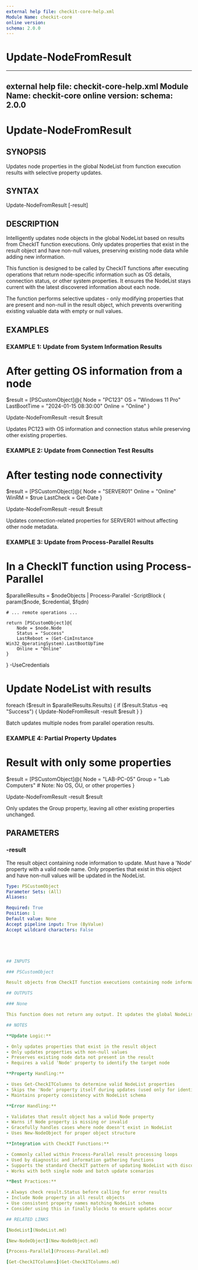 ```yaml
---
external help file: checkit-core-help.xml
Module Name: checkit-core
online version:
schema: 2.0.0
---
```

# Update-NodeFromResult

---
external help file: checkit-core-help.xml
Module Name: checkit-core
online version:
schema: 2.0.0
---

# Update-NodeFromResult

## SYNOPSIS

Updates node properties in the global NodeList from function execution results with selective property updates.

## SYNTAX





Update-NodeFromResult [-result] <PSCustomObject>





## DESCRIPTION

Intelligently updates node objects in the global NodeList based on results from CheckIT function executions. Only updates properties that exist in the result object and have non-null values, preserving existing node data while adding new information.

This function is designed to be called by CheckIT functions after executing operations that return node-specific information such as OS details, connection status, or other system properties. It ensures the NodeList stays current with the latest discovered information about each node.

The function performs selective updates - only modifying properties that are present and non-null in the result object, which prevents overwriting existing valuable data with empty or null values.

## EXAMPLES

### EXAMPLE 1: Update from System Information Results





# After getting OS information from a node
$result = [PSCustomObject]@{
    Node = "PC123"
    OS = "Windows 11 Pro"
    LastBootTime = "2024-01-15 08:30:00"
    Online = "Online"
}

Update-NodeFromResult -result $result





Updates PC123 with OS information and connection status while preserving other existing properties.

### EXAMPLE 2: Update from Connection Test Results





# After testing node connectivity
$result = [PSCustomObject]@{
    Node = "SERVER01"
    Online = "Online"
    WinRM = $true
    LastCheck = Get-Date
}

Update-NodeFromResult -result $result





Updates connection-related properties for SERVER01 without affecting other node metadata.

### EXAMPLE 3: Update from Process-Parallel Results





# In a CheckIT function using Process-Parallel
$parallelResults = $nodeObjects | Process-Parallel -ScriptBlock {
    param($node, $credential, $fqdn)
    
    # ... remote operations ...
    
    return [PSCustomObject]@{
        Node = $node.Node
        Status = "Success"
        LastReboot = (Get-CimInstance Win32_OperatingSystem).LastBootUpTime
        Online = "Online"
    }
} -UseCredentials

# Update NodeList with results
foreach ($result in $parallelResults.Results) {
    if ($result.Status -eq "Success") {
        Update-NodeFromResult -result $result
    }
}





Batch updates multiple nodes from parallel operation results.

### EXAMPLE 4: Partial Property Updates





# Result with only some properties
$result = [PSCustomObject]@{
    Node = "LAB-PC-05"
    Group = "Lab Computers"
    # Note: No OS, OU, or other properties
}

Update-NodeFromResult -result $result





Only updates the Group property, leaving all other existing properties unchanged.

## PARAMETERS

### -result

The result object containing node information to update. Must have a 'Node' property with a valid node name. Only properties that exist in this object and have non-null values will be updated in the NodeList.

```yaml
Type: PSCustomObject
Parameter Sets: (All)
Aliases:

Required: True
Position: 1
Default value: None
Accept pipeline input: True (ByValue)
Accept wildcard characters: False





## INPUTS

### PSCustomObject

Result objects from CheckIT function executions containing node information to update.

## OUTPUTS

### None

This function does not return any output. It updates the global NodeList in place.

## NOTES

**Update Logic:**

- Only updates properties that exist in the result object
- Only updates properties with non-null values
- Preserves existing node data not present in the result
- Requires a valid 'Node' property to identify the target node

**Property Handling:**

- Uses Get-CheckITColumns to determine valid NodeList properties
- Skips the 'Node' property itself during updates (used only for identification)
- Maintains property consistency with NodeList schema

**Error Handling:**

- Validates that result object has a valid Node property
- Warns if Node property is missing or invalid
- Gracefully handles cases where node doesn't exist in NodeList
- Uses New-NodeObject for proper object structure

**Integration with CheckIT Functions:**

- Commonly called within Process-Parallel result processing loops
- Used by diagnostic and information gathering functions
- Supports the standard CheckIT pattern of updating NodeList with discovered information
- Works with both single node and batch update scenarios

**Best Practices:**

- Always check result.Status before calling for error results
- Include Node property in all result objects
- Use consistent property names matching NodeList schema
- Consider using this in finally blocks to ensure updates occur

## RELATED LINKS

[NodeList](NodeList.md)

[New-NodeObject](New-NodeObject.md)

[Process-Parallel](Process-Parallel.md)

[Get-CheckITColumns](Get-CheckITColumns.md)




